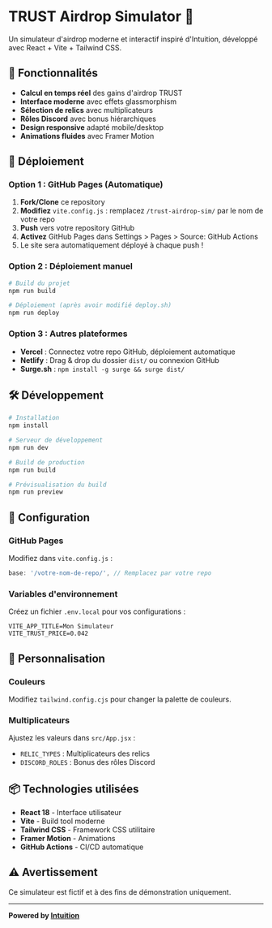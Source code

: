 # TRUST Airdrop Simulator 🚀

Un simulateur d'airdrop moderne et interactif inspiré d'Intuition, développé avec React + Vite + Tailwind CSS.

## 🌟 Fonctionnalités

- **Calcul en temps réel** des gains d'airdrop TRUST
- **Interface moderne** avec effets glassmorphism
- **Sélection de relics** avec multiplicateurs
- **Rôles Discord** avec bonus hiérarchiques
- **Design responsive** adapté mobile/desktop
- **Animations fluides** avec Framer Motion

## 🚀 Déploiement

### Option 1 : GitHub Pages (Automatique)

1. **Fork/Clone** ce repository
2. **Modifiez** `vite.config.js` : remplacez `/trust-airdrop-sim/` par le nom de votre repo
3. **Push** vers votre repository GitHub
4. **Activez** GitHub Pages dans Settings > Pages > Source: GitHub Actions
5. Le site sera automatiquement déployé à chaque push !

### Option 2 : Déploiement manuel

```bash
# Build du projet
npm run build

# Déploiement (après avoir modifié deploy.sh)
npm run deploy
```

### Option 3 : Autres plateformes

- **Vercel** : Connectez votre repo GitHub, déploiement automatique
- **Netlify** : Drag & drop du dossier `dist/` ou connexion GitHub
- **Surge.sh** : `npm install -g surge && surge dist/`

## 🛠️ Développement

```bash
# Installation
npm install

# Serveur de développement
npm run dev

# Build de production
npm run build

# Prévisualisation du build
npm run preview
```

## 📝 Configuration

### GitHub Pages
Modifiez dans `vite.config.js` :
```js
base: '/votre-nom-de-repo/', // Remplacez par votre repo
```

### Variables d'environnement
Créez un fichier `.env.local` pour vos configurations :
```env
VITE_APP_TITLE=Mon Simulateur
VITE_TRUST_PRICE=0.042
```

## 🎨 Personnalisation

### Couleurs
Modifiez `tailwind.config.cjs` pour changer la palette de couleurs.

### Multiplicateurs
Ajustez les valeurs dans `src/App.jsx` :
- `RELIC_TYPES` : Multiplicateurs des relics
- `DISCORD_ROLES` : Bonus des rôles Discord

## 📦 Technologies utilisées

- **React 18** - Interface utilisateur
- **Vite** - Build tool moderne
- **Tailwind CSS** - Framework CSS utilitaire
- **Framer Motion** - Animations
- **GitHub Actions** - CI/CD automatique

## ⚠️ Avertissement

Ce simulateur est fictif et à des fins de démonstration uniquement.

---

**Powered by [Intuition](https://portal.intuition.systems/)**